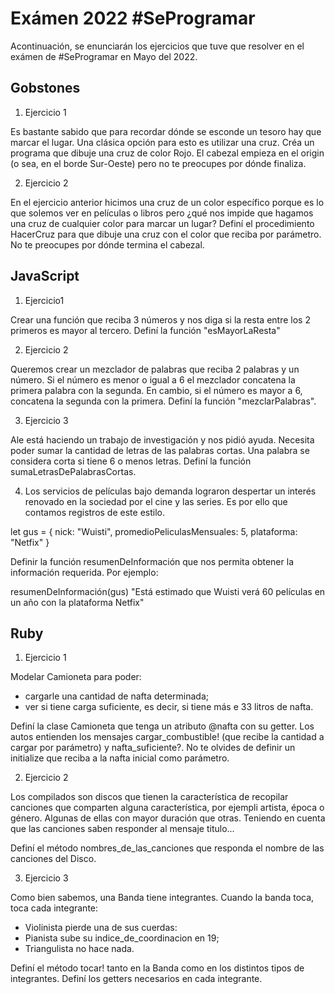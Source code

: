 # Exámen 2022 \#SeProgramar

Acontinuación, se enunciarán los ejercicios que tuve que resolver en el exámen de #SeProgramar en Mayo del 2022.

## Gobstones

1. Ejercicio 1

Es bastante sabido que para recordar dónde se esconde un tesoro hay que marcar el lugar.
Una clásica opción para esto es utilizar una cruz.
Créa un programa que dibuje una cruz de color Rojo. El cabezal empieza en el origin (o sea, en el borde Sur-Oeste) pero no te preocupes por dónde finaliza.

2. Ejercicio 2

En el ejercicio anterior hicimos una cruz de un color específico porque es lo que solemos ver en películas o libros pero ¿qué nos impide que hagamos una cruz de cualquier color para marcar un lugar?
Definí el procedimiento HacerCruz para que dibuje una cruz con el color que reciba por parámetro. No te preocupes por dónde termina el cabezal.

## JavaScript

1. Ejercicio1

Crear una función que reciba 3 números y nos diga si la resta entre los 2 primeros es mayor al tercero. Definí la función "esMayorLaResta"

2. Ejercicio 2

Queremos crear un mezclador de palabras que reciba 2 palabras y un número. Si el número es menor o igual a 6 el mezclador concatena la primera palabra con la segunda. En cambio, si el número es mayor a 6, concatena la segunda con la primera. Definí la función "mezclarPalabras".

3. Ejercicio 3

Ale está haciendo un trabajo de investigación y nos pidió ayuda. Necesita poder sumar la cantidad de letras de las palabras cortas. Una palabra se considera corta si tiene 6 o menos letras. Definí la función sumaLetrasDePalabrasCortas.

4.  Los servicios de películas bajo demanda lograron despertar un interés renovado en la sociedad por el cine y las series. Es por ello que contamos registros de este estilo.

let gus = {
nick: "Wuisti",
promedioPeliculasMensuales: 5,
plataforma: "Netfix"
}

Definir la función resumenDeInformación que nos permita obtener la información requerida. Por ejemplo:

resumenDeInformación(gus)
"Está estimado que Wuisti verá 60 películas en un año con la plataforma Netfix"

## Ruby

1. Ejercicio 1

Modelar Camioneta para poder:

- cargarle una cantidad de nafta determinada;
- ver si tiene carga suficiente, es decir, si tiene más e 33 litros de nafta.

Definí la clase Camioneta que tenga un atributo @nafta con su getter. Los autos entienden los mensajes cargar_combustible! (que recibe la cantidad a cargar por parámetro) y nafta_suficiente?. No te olvides de definir un initialize que reciba a la nafta inicial como parámetro.

2. Ejercicio 2

Los compilados son discos que tienen la característica de recopilar canciones que comparten alguna característica, por ejempli artista, época o género. Algunas de ellas con mayor duración que otras.
Teniendo en cuenta que las canciones saben responder al mensaje titulo...

Definí el método nombres_de_las_canciones que responda el nombre de las canciones del Disco.

3. Ejercicio 3

Como bien sabemos, una Banda tiene integrantes. Cuando la banda toca, toca cada integrante:

- Violinista pierde una de sus cuerdas:
- Pianista sube su indice_de_coordinacion en 19;
- Triangulista no hace nada.

Definí el método tocar! tanto en la Banda como en los distintos tipos de integrantes. Definí los getters necesarios en cada integrante.
